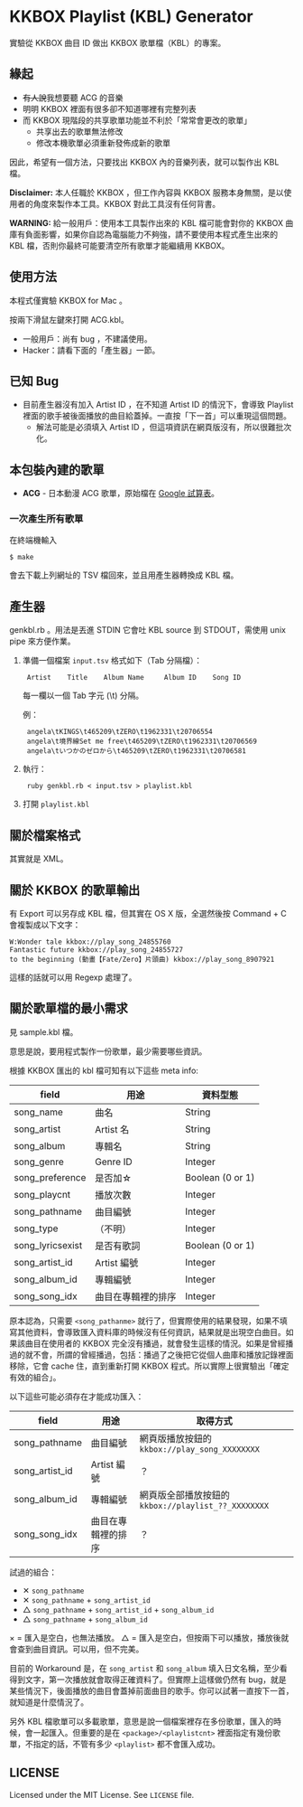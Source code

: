 # KKBOX Playlist (KBL) Generator

實驗從 KKBOX 曲目 ID 做出 KKBOX 歌單檔（KBL）的專案。

## 緣起

* <del>有人說</del>我想要聽 ACG 的音樂
* 明明 KKBOX 裡面有很多卻不知道哪裡有完整列表
* 而 KKBOX 現階段的共享歌單功能並不利於「常常會更改的歌單」
  * 共享出去的歌單無法修改
  * 修改本機歌單必須重新發佈成新的歌單

因此，希望有一個方法，只要找出 KKBOX 內的音樂列表，就可以製作出 KBL 檔。

**Disclaimer:** 本人任職於 KKBOX ，但工作內容與 KKBOX 服務本身無關，是以使用者的角度來製作本工具。KKBOX 對此工具沒有任何背書。

**WARNING:** 給一般用戶：使用本工具製作出來的 KBL 檔可能會對你的 KKBOX 曲庫有負面影響，如果你自認為電腦能力不夠強，請不要使用本程式產生出來的 KBL 檔，否則你最終可能要清空所有歌單才能繼續用 KKBOX。

## 使用方法

本程式僅實驗 KKBOX for Mac 。

按兩下滑鼠左鍵來打開 ACG.kbl。

* 一般用戶：尚有 bug ，不建議使用。
* Hacker：請看下面的「產生器」一節。

## 已知 Bug

* 目前產生器沒有加入 Artist ID ，在不知道 Artist ID 的情況下，會導致 Playlist 裡面的歌手被後面播放的曲目給蓋掉。一直按「下一首」可以重現這個問題。
  * 解法可能是必須填入 Artist ID ，但這項資訊在網頁版沒有，所以很難批次化。

## 本包裝內建的歌單

* **ACG** - 日本動漫 ACG 歌單，原始檔在 [Google 試算表](https://docs.google.com/spreadsheets/d/1h_x3L9_LTKC2GCYo_nkjZvLlzpsWwMSzKjZqzCRsHWs)。

### 一次產生所有歌單

在終端機輸入

    $ make

會去下載上列網址的 TSV 檔回來，並且用產生器轉換成 KBL 檔。

## 產生器

genkbl.rb 。用法是丟進 STDIN 它會吐 KBL source 到 STDOUT，需使用 unix pipe 來方便作業。

1. 準備一個檔案 `input.tsv` 格式如下（Tab 分隔檔）：

        Artist    Title    Album Name     Album ID    Song ID

    每一欄以一個 Tab 字元 (\t) 分隔。

    例：

        angela\tKINGS\t465209\tZERO\t1962331\t20706554
        angela\t境界線Set me free\t465209\tZERO\t1962331\t20706569
        angela\tいつかのゼロから\t465209\tZERO\t1962331\t20706581

2. 執行：

        ruby genkbl.rb < input.tsv > playlist.kbl

3. 打開 `playlist.kbl`

## 關於檔案格式

其實就是 XML。

## 關於 KKBOX 的歌單輸出

有 Export 可以另存成 KBL 檔，但其實在 OS X 版，全選然後按 Command + C 會複製成以下文字：

    W:Wonder tale kkbox://play_song_24855760
    Fantastic future kkbox://play_song_24855727
    to the beginning (動畫【Fate/Zero】片頭曲) kkbox://play_song_8907921

這樣的話就可以用 Regexp 處理了。

## 關於歌單檔的最小需求

見 sample.kbl 檔。

意思是說，要用程式製作一份歌單，最少需要哪些資訊。

根據 KKBOX 匯出的 kbl 檔可知有以下這些 meta info:

| field | 用途 | 資料型態 |
|-------|-----|---------|
| song_name | 曲名 | String |
| song_artist | Artist 名 | String |
| song_album | 專輯名 | String |
| song_genre | Genre ID | Integer |
| song_preference | 是否加☆ | Boolean (0 or 1) |
| song_playcnt | 播放次數 | Integer |
| song_pathname | 曲目編號 | Integer |
| song_type | （不明） | Integer |
| song_lyricsexist | 是否有歌詞 | Boolean (0 or 1) |
| song_artist_id | Artist 編號 | Integer |
| song_album_id | 專輯編號 | Integer |
| song_song_idx | 曲目在專輯裡的排序 | Integer |

原本認為，只需要 `<song_pathanme>` 就行了，但實際使用的結果發現，如果不填寫其他資料，會導致匯入資料庫的時候沒有任何資訊，結果就是出現空白曲目。如果該曲目在使用者的 KKBOX 完全沒有播過，就會發生這樣的情況。如果是曾經播過的就不會，所謂的曾經播過，包括：播過了之後把它從個人曲庫和播放記錄裡面移除，它會 cache 住，直到重新打開 KKBOX 程式。所以實際上很實驗出「確定有效的組合」。

以下這些可能必須存在才能成功匯入：

| field | 用途 | 取得方式 |
|-------|-----|---------|
| song_pathname | 曲目編號 | 網頁版播放按鈕的 `kkbox://play_song_XXXXXXXX` |
| song_artist_id | Artist 編號 | ？ |
| song_album_id | 專輯編號 | 網頁版全部播放按鈕的 `kkbox://playlist_??_XXXXXXXX`  |
| song_song_idx | 曲目在專輯裡的排序 | ？ |

試過的組合：

* ✕ `song_pathname`
* ✕ `song_pathname` + `song_artist_id`
* △ `song_pathname` + `song_artist_id` + `song_album_id`
* △ `song_pathname` + `song_album_id`

× = 匯入是空白，也無法播放。
△ = 匯入是空白，但按兩下可以播放，播放後就會查到曲目資訊。可以用，但不完美。

目前的 Workaround 是，在 `song_artist` 和 `song_album` 填入日文名稱，至少看得到文字，第一次播放就會取得正確資料了。但實際上這樣做仍然有 bug，就是某些情況下，後面播放的曲目會蓋掉前面曲目的歌手。你可以試著一直按下一首，就知道是什麼情況了。

另外 KBL 檔歌單可以多載歌單，意思是說一個檔案裡存在多份歌單，匯入的時候，會一起匯入。但重要的是在 `<package>/<playlistcnt>` 裡面指定有幾份歌單，不指定的話，不管有多少 `<playlist>` 都不會匯入成功。

## LICENSE

Licensed under the MIT License. See `LICENSE` file.
